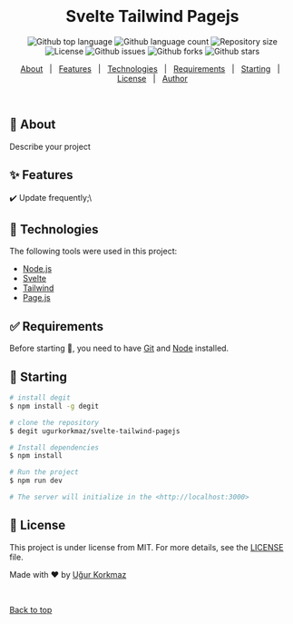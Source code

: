 <div align="center" id="top"> 
  &#xa0;

  <!-- <a href="https://sveltetailwindpagejs.netlify.app">Demo</a> -->
</div>

<h1 align="center">Svelte Tailwind Pagejs</h1>

<p align="center">
  <img alt="Github top language" src="https://img.shields.io/github/languages/top/ugurkorkmaz/svelte-tailwind-pagejs?color=56BEB8">

  <img alt="Github language count" src="https://img.shields.io/github/languages/count/ugurkorkmaz/svelte-tailwind-pagejs?color=56BEB8">

  <img alt="Repository size" src="https://img.shields.io/github/repo-size/ugurkorkmaz/svelte-tailwind-pagejs?color=56BEB8">

  <img alt="License" src="https://img.shields.io/github/license/ugurkorkmaz/svelte-tailwind-pagejs?color=56BEB8">

 <img alt="Github issues" src="https://img.shields.io/github/issues/ugurkorkmaz/svelte-tailwind-pagejs?color=56BEB8" />

 <img alt="Github forks" src="https://img.shields.io/github/forks/ugurkorkmaz/svelte-tailwind-pagejs?color=56BEB8" />

 <img alt="Github stars" src="https://img.shields.io/github/stars/ugurkorkmaz/svelte-tailwind-pagejs?color=56BEB8" />
</p>

<!-- Status -->

<!-- <h4 align="center"> 
	🚧  Svelte Tailwind Pagejs 🚀 Under construction...  🚧
</h4> 

<hr> -->

<p align="center">
  <a href="#dart-about">About</a> &#xa0; | &#xa0; 
  <a href="#sparkles-features">Features</a> &#xa0; | &#xa0;
  <a href="#rocket-technologies">Technologies</a> &#xa0; | &#xa0;
  <a href="#white_check_mark-requirements">Requirements</a> &#xa0; | &#xa0;
  <a href="#checkered_flag-starting">Starting</a> &#xa0; | &#xa0;
  <a href="#memo-license">License</a> &#xa0; | &#xa0;
  <a href="https://github.com/ugurkorkmaz" target="_blank">Author</a>
</p>

<br>

## :dart: About ##

Describe your project

## :sparkles: Features ##

:heavy_check_mark: Update frequently;\

## :rocket: Technologies ##

The following tools were used in this project:

- [Node.js](https://nodejs.org/en/)
- [Svelte](https://svelte.dev/)
- [Tailwind](https://tailwindcss.com/)
- [Page.js](https://visionmedia.github.io/page.js/)

## :white_check_mark: Requirements ##

Before starting :checkered_flag:, you need to have [Git](https://git-scm.com) and [Node](https://nodejs.org/en/) installed.

## :checkered_flag: Starting ##

```bash
# install degit
$ npm install -g degit

# clone the repository
$ degit ugurkorkmaz/svelte-tailwind-pagejs

# Install dependencies
$ npm install

# Run the project
$ npm run dev

# The server will initialize in the <http://localhost:3000>
```

## :memo: License ##

This project is under license from MIT. For more details, see the [LICENSE](LICENSE.md) file.


Made with :heart: by <a href="https://github.com/ugurkorkmaz" target="_blank">Uğur Korkmaz</a>

&#xa0;

<a href="#top">Back to top</a>
